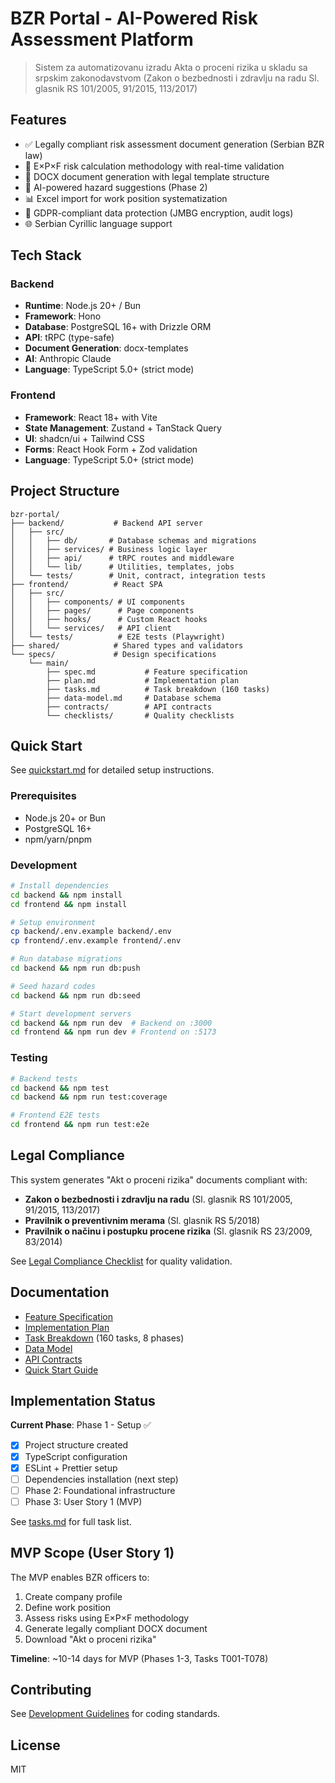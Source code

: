 # BZR Portal - AI-Powered Risk Assessment Platform

> Sistem za automatizovanu izradu Akta o proceni rizika u skladu sa srpskim zakonodavstvom (Zakon o bezbednosti i zdravlju na radu Sl. glasnik RS 101/2005, 91/2015, 113/2017)

## Features

- ✅ Legally compliant risk assessment document generation (Serbian BZR law)
- 🧮 E×P×F risk calculation methodology with real-time validation
- 📄 DOCX document generation with legal template structure
- 🤖 AI-powered hazard suggestions (Phase 2)
- 📊 Excel import for work position systematization
- 🔐 GDPR-compliant data protection (JMBG encryption, audit logs)
- 🌐 Serbian Cyrillic language support

## Tech Stack

### Backend
- **Runtime**: Node.js 20+ / Bun
- **Framework**: Hono
- **Database**: PostgreSQL 16+ with Drizzle ORM
- **API**: tRPC (type-safe)
- **Document Generation**: docx-templates
- **AI**: Anthropic Claude
- **Language**: TypeScript 5.0+ (strict mode)

### Frontend
- **Framework**: React 18+ with Vite
- **State Management**: Zustand + TanStack Query
- **UI**: shadcn/ui + Tailwind CSS
- **Forms**: React Hook Form + Zod validation
- **Language**: TypeScript 5.0+ (strict mode)

## Project Structure

```
bzr-portal/
├── backend/           # Backend API server
│   ├── src/
│   │   ├── db/       # Database schemas and migrations
│   │   ├── services/ # Business logic layer
│   │   ├── api/      # tRPC routes and middleware
│   │   └── lib/      # Utilities, templates, jobs
│   └── tests/        # Unit, contract, integration tests
├── frontend/          # React SPA
│   ├── src/
│   │   ├── components/ # UI components
│   │   ├── pages/      # Page components
│   │   ├── hooks/      # Custom React hooks
│   │   └── services/   # API client
│   └── tests/          # E2E tests (Playwright)
├── shared/            # Shared types and validators
└── specs/             # Design specifications
    └── main/
        ├── spec.md           # Feature specification
        ├── plan.md           # Implementation plan
        ├── tasks.md          # Task breakdown (160 tasks)
        ├── data-model.md     # Database schema
        ├── contracts/        # API contracts
        └── checklists/       # Quality checklists
```

## Quick Start

See [quickstart.md](./specs/main/quickstart.md) for detailed setup instructions.

### Prerequisites

- Node.js 20+ or Bun
- PostgreSQL 16+
- npm/yarn/pnpm

### Development

```bash
# Install dependencies
cd backend && npm install
cd frontend && npm install

# Setup environment
cp backend/.env.example backend/.env
cp frontend/.env.example frontend/.env

# Run database migrations
cd backend && npm run db:push

# Seed hazard codes
cd backend && npm run db:seed

# Start development servers
cd backend && npm run dev  # Backend on :3000
cd frontend && npm run dev # Frontend on :5173
```

### Testing

```bash
# Backend tests
cd backend && npm test
cd backend && npm run test:coverage

# Frontend E2E tests
cd frontend && npm run test:e2e
```

## Legal Compliance

This system generates "Akt o proceni rizika" documents compliant with:

- **Zakon o bezbednosti i zdravlju na radu** (Sl. glasnik RS 101/2005, 91/2015, 113/2017)
- **Pravilnik o preventivnim merama** (Sl. glasnik RS 5/2018)
- **Pravilnik o načinu i postupku procene rizika** (Sl. glasnik RS 23/2009, 83/2014)

See [Legal Compliance Checklist](./specs/main/checklists/legal-compliance.md) for quality validation.

## Documentation

- [Feature Specification](./specs/main/spec.md)
- [Implementation Plan](./specs/main/plan.md)
- [Task Breakdown](./specs/main/tasks.md) (160 tasks, 8 phases)
- [Data Model](./specs/main/data-model.md)
- [API Contracts](./specs/main/contracts/README.md)
- [Quick Start Guide](./specs/main/quickstart.md)

## Implementation Status

**Current Phase**: Phase 1 - Setup ✅

- [x] Project structure created
- [x] TypeScript configuration
- [x] ESLint + Prettier setup
- [ ] Dependencies installation (next step)
- [ ] Phase 2: Foundational infrastructure
- [ ] Phase 3: User Story 1 (MVP)

See [tasks.md](./specs/main/tasks.md) for full task list.

## MVP Scope (User Story 1)

The MVP enables BZR officers to:

1. Create company profile
2. Define work position
3. Assess risks using E×P×F methodology
4. Generate legally compliant DOCX document
5. Download "Akt o proceni rizika"

**Timeline**: ~10-14 days for MVP (Phases 1-3, Tasks T001-T078)

## Contributing

See [Development Guidelines](./CLAUDE.md) for coding standards.

## License

MIT
